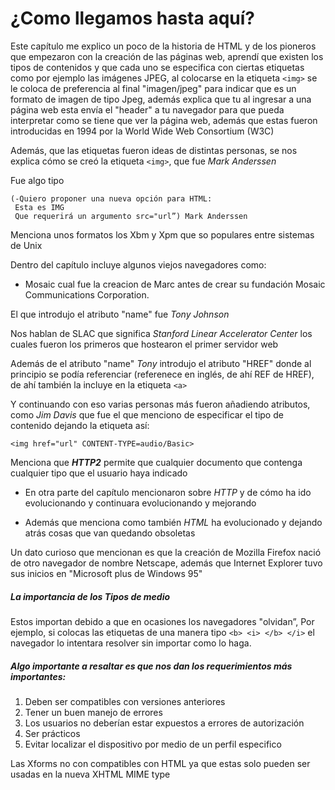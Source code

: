 # ¿Como llegamos hasta aquí?

Este capítulo me explico un poco de la historia de HTML y de los pioneros que empezaron con la creación de las páginas web, aprendí que existen los tipos de contenidos y que cada uno se especifica con ciertas etiquetas como por ejemplo las imágenes JPEG, al colocarse en la etiqueta 
`<img>` se le coloca de preferencia al final "imagen/jpeg" para indicar que es un formato de imagen de tipo Jpeg, además explica que tu al ingresar a una página web esta envía el "header" a tu navegador para que pueda interpretar como se tiene que ver la página web, además que estas fueron introducidas en 1994 por la World Wide Web Consortium (W3C)


Además, que las etiquetas fueron ideas de distintas personas, se nos explica cómo se creó la etiqueta `<img>`, que fue *Mark Anderssen* 


Fue algo tipo

    (-Quiero proponer una nueva opción para HTML:
     Esta es IMG
     Que requerirá un argumento src="url”) Mark Anderssen

Menciona unos formatos los Xbm y Xpm que so populares entre sistemas de Unix

Dentro del capítulo incluye algunos viejos navegadores como:
* Mosaic cual fue la creacion de Marc antes de crear su fundación Mosaic Communications Corporation.



El que introdujo el atributo "name" fue *Tony Johnson*

Nos hablan de SLAC que significa *Stanford Linear Accelerator Center* los cuales fueron los primeros que hostearon el primer servidor web 

Además de el atributo "name" *Tony* introdujo el atributo "HREF" donde al principio se podía referenciar (referenece en inglés, de ahí REF de HREF), de ahí también la incluye en la etiqueta `<a>`
   
   
 Y continuando con eso varias personas más fueron añadiendo atributos, como *Jim Davis* que fue el que menciono de especificar el tipo de contenido dejando la etiqueta así:
 
 `<img href="url" CONTENT-TYPE=audio/Basic>`
 
Menciona que ***HTTP2***
permite que cualquier documento que contenga cualquier tipo que el usuario haya indicado

* En otra parte del capítulo mencionaron sobre *HTTP* y de cómo ha ido evolucionando y continuara evolucionando y mejorando

* Además que menciona como también *HTML* ha evolucionado y dejando atrás cosas que van quedando obsoletas 

Un dato curioso que mencionan es que la creación de Mozilla Firefox nació de otro navegador de nombre Netscape, además que Internet Explorer tuvo sus inicios en "Microsoft plus de Windows 95"


##### La importancia de los Tipos de medio
Estos importan debido a que en ocasiones los navegadores "olvidan”, Por ejemplo, si colocas las etiquetas de una manera tipo `<b> <i> </b> </i>` el navegador lo intentara resolver sin importar como lo haga.

##### Algo importante a resaltar es que nos dan los requerimientos más importantes:

1. Deben ser compatibles con versiones anteriores
1. Tener un buen manejo de errores
1. Los usuarios no deberían estar expuestos a errores de autorización
1. Ser prácticos
1. Evitar localizar el dispositivo por medio de un perfil especifico


Las Xforms no con compatibles con HTML ya que estas solo pueden ser usadas en la nueva XHTML MIME type 


